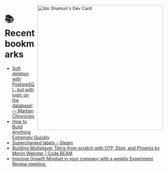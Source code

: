<a href="https://app.daily.dev/idoshamun"><img src="https://api.daily.dev/devcards/v2/28849d86070e4c099c877ab6837c61f0.png?type=default&r=auy" align="right" width="400" alt="Ido Shamun's Dev Card"/></a>

# 📚 Recent bookmarks
<!-- BOOKMARKS:START -->
- [Soft deletion with PostgreSQL: but with logic on the database! — Martian Chronicles](https://app.daily.dev/posts/BhV5eH55x?utm_source=rss&utm_medium=bookmarks&utm_campaign=28849d86070e4c099c877ab6837c61f0)
- [How to Build Anything Extremely Quickly](https://app.daily.dev/posts/oMbD0fCAL?utm_source=rss&utm_medium=bookmarks&utm_campaign=28849d86070e4c099c877ab6837c61f0)
- [Supercharged labels – Gleam](https://app.daily.dev/posts/isv1x7aBX?utm_source=rss&utm_medium=bookmarks&utm_campaign=28849d86070e4c099c877ab6837c61f0)
- [Building Multiplayer Tetris from scratch with OTP, Elixir, and Phoenix by Merlin Webster | Code BEAM](https://app.daily.dev/posts/MmgcnGtC5?utm_source=rss&utm_medium=bookmarks&utm_campaign=28849d86070e4c099c877ab6837c61f0)
- [Improve Growth Mindset in your company with a weekly Experiment Review meeting.](https://app.daily.dev/posts/MxtYGPFKe?utm_source=rss&utm_medium=bookmarks&utm_campaign=28849d86070e4c099c877ab6837c61f0)
<!-- BOOKMARKS:END -->
